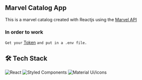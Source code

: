 ## Marvel Catalog App
This is a marvel catalog created with Reactjs using the <a href='https://developer.marvel.com/'>Marvel API</a>

### In order to work
`Get your` <a href='https://developer.marvel.com/account'>Token</a> `and put in a .env file.`

<h2>🛠 Tech Stack</h2>
   <p>
    <img src='https://img.shields.io/badge/-React-05122A?style=flat&logo=react' alt='React' />
    <img src='https://img.shields.io/badge/-Styled Components-05122A?style=flat&logo=styled-components' alt='Styled Components' />
  <img src='https://img.shields.io/badge/-MaterialUi/icons-05122A?style=flat&logo=material-ui' alt='Material Ui/icons' />
   </p>
